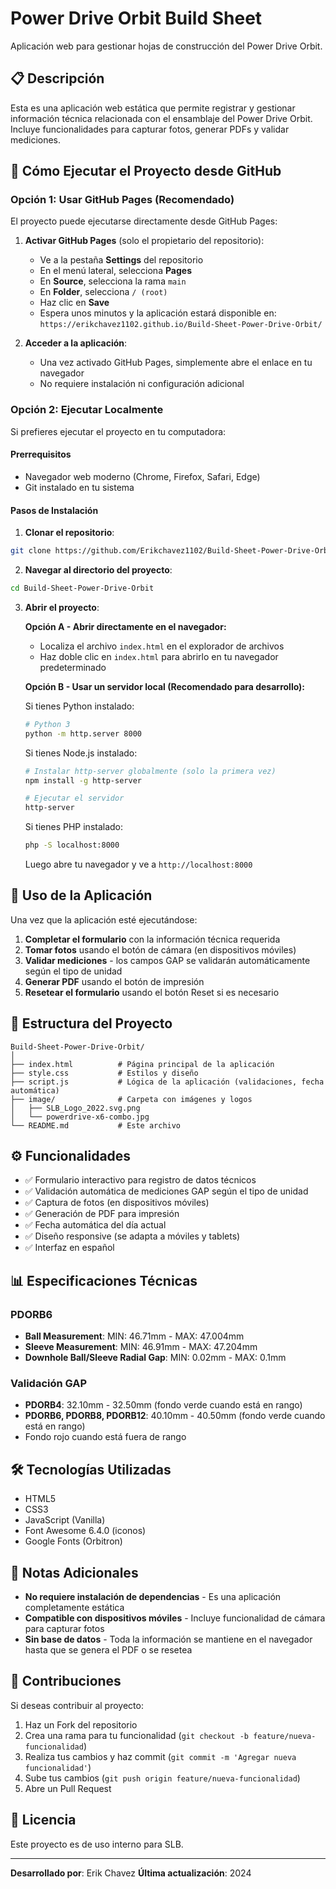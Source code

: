 # Power Drive Orbit Build Sheet

Aplicación web para gestionar hojas de construcción del Power Drive Orbit.

## 📋 Descripción

Esta es una aplicación web estática que permite registrar y gestionar información técnica relacionada con el ensamblaje del Power Drive Orbit. Incluye funcionalidades para capturar fotos, generar PDFs y validar mediciones.

## 🚀 Cómo Ejecutar el Proyecto desde GitHub

### Opción 1: Usar GitHub Pages (Recomendado)

El proyecto puede ejecutarse directamente desde GitHub Pages:

1. **Activar GitHub Pages** (solo el propietario del repositorio):
   - Ve a la pestaña **Settings** del repositorio
   - En el menú lateral, selecciona **Pages**
   - En **Source**, selecciona la rama `main`
   - En **Folder**, selecciona `/ (root)`
   - Haz clic en **Save**
   - Espera unos minutos y la aplicación estará disponible en: `https://erikchavez1102.github.io/Build-Sheet-Power-Drive-Orbit/`

2. **Acceder a la aplicación**:
   - Una vez activado GitHub Pages, simplemente abre el enlace en tu navegador
   - No requiere instalación ni configuración adicional

### Opción 2: Ejecutar Localmente

Si prefieres ejecutar el proyecto en tu computadora:

#### Prerrequisitos
- Navegador web moderno (Chrome, Firefox, Safari, Edge)
- Git instalado en tu sistema

#### Pasos de Instalación

1. **Clonar el repositorio**:
```bash
git clone https://github.com/Erikchavez1102/Build-Sheet-Power-Drive-Orbit.git
```

2. **Navegar al directorio del proyecto**:
```bash
cd Build-Sheet-Power-Drive-Orbit
```

3. **Abrir el proyecto**:

   **Opción A - Abrir directamente en el navegador:**
   - Localiza el archivo `index.html` en el explorador de archivos
   - Haz doble clic en `index.html` para abrirlo en tu navegador predeterminado

   **Opción B - Usar un servidor local (Recomendado para desarrollo):**
   
   Si tienes Python instalado:
   ```bash
   # Python 3
   python -m http.server 8000
   ```
   
   Si tienes Node.js instalado:
   ```bash
   # Instalar http-server globalmente (solo la primera vez)
   npm install -g http-server
   
   # Ejecutar el servidor
   http-server
   ```
   
   Si tienes PHP instalado:
   ```bash
   php -S localhost:8000
   ```
   
   Luego abre tu navegador y ve a `http://localhost:8000`

## 📱 Uso de la Aplicación

Una vez que la aplicación esté ejecutándose:

1. **Completar el formulario** con la información técnica requerida
2. **Tomar fotos** usando el botón de cámara (en dispositivos móviles)
3. **Validar mediciones** - los campos GAP se validarán automáticamente según el tipo de unidad
4. **Generar PDF** usando el botón de impresión
5. **Resetear el formulario** usando el botón Reset si es necesario

## 🔧 Estructura del Proyecto

```
Build-Sheet-Power-Drive-Orbit/
│
├── index.html          # Página principal de la aplicación
├── style.css           # Estilos y diseño
├── script.js           # Lógica de la aplicación (validaciones, fecha automática)
├── image/              # Carpeta con imágenes y logos
│   ├── SLB_Logo_2022.svg.png
│   └── powerdrive-x6-combo.jpg
└── README.md           # Este archivo
```

## ⚙️ Funcionalidades

- ✅ Formulario interactivo para registro de datos técnicos
- ✅ Validación automática de mediciones GAP según el tipo de unidad
- ✅ Captura de fotos (en dispositivos móviles)
- ✅ Generación de PDF para impresión
- ✅ Fecha automática del día actual
- ✅ Diseño responsive (se adapta a móviles y tablets)
- ✅ Interfaz en español

## 📊 Especificaciones Técnicas

### PDORB6
- **Ball Measurement**: MIN: 46.71mm - MAX: 47.004mm
- **Sleeve Measurement**: MIN: 46.91mm - MAX: 47.204mm
- **Downhole Ball/Sleeve Radial Gap**: MIN: 0.02mm - MAX: 0.1mm

### Validación GAP
- **PDORB4**: 32.10mm - 32.50mm (fondo verde cuando está en rango)
- **PDORB6, PDORB8, PDORB12**: 40.10mm - 40.50mm (fondo verde cuando está en rango)
- Fondo rojo cuando está fuera de rango

## 🛠️ Tecnologías Utilizadas

- HTML5
- CSS3
- JavaScript (Vanilla)
- Font Awesome 6.4.0 (iconos)
- Google Fonts (Orbitron)

## 📝 Notas Adicionales

- **No requiere instalación de dependencias** - Es una aplicación completamente estática
- **Compatible con dispositivos móviles** - Incluye funcionalidad de cámara para capturar fotos
- **Sin base de datos** - Toda la información se mantiene en el navegador hasta que se genera el PDF o se resetea

## 🤝 Contribuciones

Si deseas contribuir al proyecto:

1. Haz un Fork del repositorio
2. Crea una rama para tu funcionalidad (`git checkout -b feature/nueva-funcionalidad`)
3. Realiza tus cambios y haz commit (`git commit -m 'Agregar nueva funcionalidad'`)
4. Sube tus cambios (`git push origin feature/nueva-funcionalidad`)
5. Abre un Pull Request

## 📄 Licencia

Este proyecto es de uso interno para SLB.

---

**Desarrollado por**: Erik Chavez
**Última actualización**: 2024

